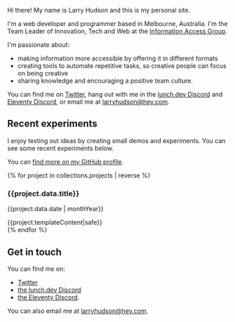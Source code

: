 <div class="h-card">

<div class="photo"><a href="https://larryhudson.io" class="u-url image-link"><img class="u-photo" src="/images/Larry_2020.jpg" alt=""></a></div>

Hi there! My name is <span class="p-name">Larry Hudson</span> and this is my personal site.

<p class="p-note">I'm a web developer and programmer based in <span class="p-locality">Melbourne</span>, <span class="p-country-name">Australia</span>. I'm the <span class="p-job-title">Team Leader of Innovation, Tech and Web</span> at the <a href="https://www.informationaccessgroup.com/" class="p-org">Information Access Group</a>.</p>

I'm passionate about:

- making information more accessible by offering it in different formats
- creating tools to automate repetitive tasks, so creative people can focus on being creative
- sharing knowledge and encouraging a positive team culture.

You can find me on <a href="https://www.twitter.com/larryhudsondev" class="u-url" rel="me">Twitter</a>, hang out with me in the [lunch.dev Discord](https://events.lunch.dev/) and [Eleventy Discord](https://www.11ty.dev/blog/discord), or email me at <a href="mailto:larryhudson@hey.com" class="u-email" rel="me">larryhudson@hey.com</a>.

## Recent experiments

I enjoy testing out ideas by creating small demos and experiments. You can see some recent experiments below.

You can <a href="https://github.com/larryhudson/" class="u-url" rel="me">find more on my GitHub profile</a>.

{% for project in collections.projects | reverse %}

<div class="project h-entry">
<h3>{{project.data.title}}</h3>
<p class="pull-up smaller">{{project.data.date | monthYear}}</p>
{{project.templateContent|safe}}
</div>
{% endfor %}

## Get in touch

You can find me on:

- <a href="https://www.twitter.com/larryhudsondev" class="u-url" rel="me">Twitter</a>
- [the lunch.dev Discord](https://events.lunch.dev/)
- [the Eleventy Discord](https://www.11ty.dev/blog/discord/).

You can also email me at <a href="mailto:larryhudson@hey.com" class="u-email" rel="me">larryhudson@hey.com</a>.

</div>
